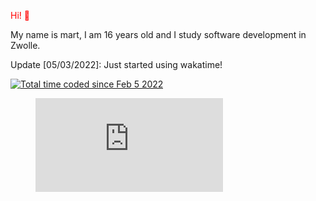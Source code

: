 <p style="color:red"> Hi! 👋</p>

My name is mart, I am 16 years old and I study software development in Zwolle.


<bold> Update [05/03/2022]: </bold>
Just started using wakatime!

<a href="https://wakatime.com/@e79e2238-0fc8-4bba-9e0e-6c84f4176c54"><img src="https://wakatime.com/badge/user/e79e2238-0fc8-4bba-9e0e-6c84f4176c54.svg" alt="Total time coded since Feb 5 2022" /></a>

<figure><embed src="https://wakatime.com/share/@Martvdm/ab8e2455-b398-4520-9054-df85f6fb9914.svg"></embed></figure>
